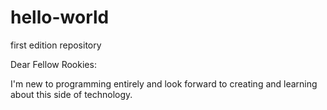 # hello-world
first edition repository

Dear Fellow Rookies:

I'm new to programming entirely and look forward to creating and learning about this side of technology.
